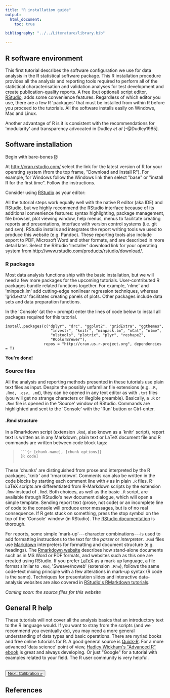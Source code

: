 ```yaml
---
title: "R installation guide"
output:
  html_document:
    toc: true

bibliography: "../../Literature/library.bib"

---
```


## R software environment

This first tutorial describes the software configuration we use for data analysis in the R statistical software package. This R installation procedure provides all the analysis and reporting tools required to perform all of the statistical characterisation and validation analyses for test development and create publication-quality reports. A free (but optional) script editor, <a href="http://www.rstudio.com/products/RStudio" target="_blank">RStudio</a>, adds some convenience features. Regardless of which editor you use, there are a few R 'packages' that must be installed from within R before you proceed to the tutorials. All the software installs easily on Windows, Mac and Linux.

Another advantage of R is it is consistent with the recommendations for 'modularity' and transparency advocated in Dudley *et al* [-@Dudley1985].

## Software installation

Begin with bare-bones [R](http://cran.rstudio.com/):

At <http://cran.rstudio.com/> select the link for the latest version of R for your operating system (from the top frame, "Download and Install R"). For example, for Windows follow the Windows link then select "base" or "install R for the first time".  Follow the instructions. 

Consider using <a href="http://www.rstudio.com/products/RStudio" target="_blank">RStudio</a> as your editor:

All the tutorial steps work equally well with the native R editor (aka IDE) and RStudio, but we highly recommend the RStudio interface because of its additional convenience features: syntax highlighting, package management, file browser, plot viewing window, help menus, menus to facilitate creating reports and presentations, interface with version control systems (i.e. git and svn). RStudio installs and integrates the report writing tools we used to produce this website (e.g. Pandoc). These reporting tools also include export to PDF, Microsoft Word and other formats, and are described in more detail later. Select the RStudio 'Installer' download link for your operating system from <http://www.rstudio.com/products/rstudio/download/>.

### R packages

Most data analysis functions ship with the basic installation, but we will need a few more packages for the upcoming tutorials. User-contributed R packages bundle related functions together. For example, 'nlme' and 'minpack.lm' add cutting-edge nonlinear regression techniques, whereas 'grid.extra' facilitates creating panels of plots.  Other packages include data sets and data preparation functions.

In the 'Console' (at the `>` prompt) enter the lines of code below to install all packages required for this tutorial.

```{.r}
install.packages(c("dplyr", "drc", "ggplot2", "gridExtra", "ggthemes",
                    "investr", "knitr", "minpack.lm", "nCal", "nlme",
                    "nlstools", "plotrix", "plyr", "reshape2",
                    "RColorBrewer"), 
                 repos = "http://cran.us.r-project.org", dependencies = T)                 
```

**You're done!**


### Source files

All the analysis and reporting methods presented in these tutorials use plain text files as input. Despite the possibly unfamiliar file extensions (e.g. `.R, .Rmd, .csv, .md`), they can be opened in any text editor as with `.txt` files (you will get no strange characters or illegible preamble). Basically, a `.R` or `.Rmd` file is opened in the 'Source' window of RStudio. Commands are highlighted and sent to the 'Console' with the 'Run' button or Ctrl-enter.

#### .Rmd structure

In a Rmarkdown script (extension `.Rmd`, also known as a 'knitr' script), report text is written as in any Markdown, plain text or LaTeX document file and R commands are written between code block tags:

>```
>  ```{r [chunk-name], [chunk options]} 
>  [R code]
>  ```  
>```

These 'chunks' are  distinguished from prose and interpreted by the R packages, 'knitr' and 'rmarkdown'. Comments can also be written in the code blocks by starting each comment line with `#` as in plain `.R` files. R-LaTeX scripts are differentiated from R-Markdown scripts by the extension `.Rnw` instead of `.Rmd`. Both choices, as well as the basic `.R` script, are available through RStudio's new document dialogue, which will open a simple template. Sending report text (prose, not code) or an incomplete line of code to the console will produce error messages, but is of no real consequence. If R gets stuck on something, press the stop symbol on the top of the 'Console' window (in RStudio). The [RStudio documentation](https://support.rstudio.com/hc/en-us/categories/200035113-Documentation) is thorough.

For reports, some simple 'mark-up'---character combinations---is used to add formatting instructions to the text for the *parser* or *interpreter*. `.Rmd` files use [Markdown](http://daringfireball.net/projects/markdown/) interpreters for formatting and document structure (e.g. headings). The [Rmarkdown website](http://rmarkdown.rstudio.com/) describes how stand-alone documents such as in MS Word or PDF formats, and websites such as this one are created using RStudio. If you prefer [LaTeX](http://latex-project.org/intro.html) as a mark-up language, a file format similar to `.Rmd`, 'Sweave/noweb' (extension `.Rnw`), follows the same code-text mixing principle with a few alterations in mark-up syntax (R code is the same). Techniques for presentation slides and interactive data-analysis websites are also covered in <a href="http://rmarkdown.rstudio.com/" target="_blank">RStudio's RMarkdown tutorials</a>.

*Coming soon: the source files for this website*
<!--
### This project's working directory

As introduced in [Extras/About this site)](../appendices/about.html), source files for the wiki are organized into sections using folders and separate files for each page. Most of those files (all the sections with analysis steps) were produced from .Rmd files, which are stored in the `source/R` folder. The subdirectories of `source/R` parallel the HTML directory. Copy `source` folders and files to a new directory as a template or working copy in order to preserve the original; of particular risk, the R script [exportHTMLReports.R](../../../source/R/exportHTMLReports.R) in `source/R` will overwrite wiki files. 

This is how our project directory is set up:

- `poctcalibration` contains the following folders:

    + `source` (all the raw inputs)
        - `R` (.R and .Rmd scripts; a folder for each major section)
        - `data` (data files called by scripts)

    + `Reports`
        - `HTML` (the html pages; a folder for each major section)

    
If using these directories and scripts as a template, an important structural features is the relative depth of the directories. For example, the tutorial 5 scripts are 4 levels down from the top directory `poctcalibration` and the formatted HTML directory for tutorial 5 is **also 4 levels down**, but in the `Reports/HTML` directory. Because we're trying to automate as much as possible (minimise point-and-click steps when updating reports), some use of file paths is unavoidable. In order to export this project to other computers, we use relative paths, which means it doesn't matter if my project directory is in `D:/Home/Dropbox/Projects...` and your is in `C:/Users/...` as long as relative positions under the project directory stay the same. Of course, once you are comfortable with the R code, you can alter it as needed---there is nothing hidden within system files, etc. 

More experienced programmers use other command line tools and, for example, Makefiles, to manage the file system commands for a project, but I have been learning system commands from the perspective of a heavy R user, not a broader programming base. Both perspectives work well for R statistical programming. (I've even started using RStudio for editing documents without statistical results because of the great integration with research and writing tools. You can even search PubMed or update your blog from R if you really want to!)
-->

## General R help

These tutorials will not cover all the analysis basics that an introductory text to the R language would. If you want to stray from the scripts (and we recommend you eventually do), you may need a more general understanding of data types and basic operations. There are myriad books and free online tutorials for R. A good general source is <a href="http://www.statmethods.net/" target="_blank"> Quick-R</a>. For a more advanced 'data science' point of view, <a href="http://adv-r.had.co.nz/" target="_blank">Hadley Wickham's "Advanced R" ebook</a> is great and always developing. Or just "Google" for a tutorial with examples related to your field. The R user community is very helpful. 


<br>
<button type="button" class="btn"><a href="calib_overview.html"> Next: Calibration  &raquo;</a></button>
<br>


## References



